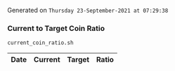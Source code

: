 Generated on `Thursday 23-September-2021 at 07:29:38`

### Current to Target Coin Ratio
`current_coin_ratio.sh`

Date|Current|Target|Ratio
---|---|---|---
